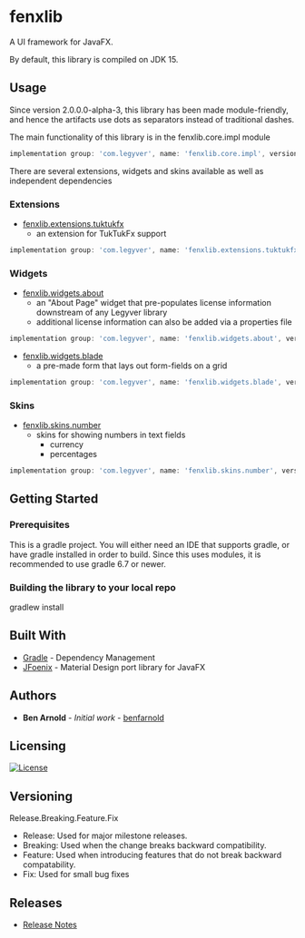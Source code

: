 # fenxlib
A UI framework for JavaFX.

By default, this library is compiled on JDK 15.

## Usage
Since version 2.0.0.0-alpha-3, this library has been made module-friendly, and hence the artifacts use dots as separators instead of traditional dashes.

The main functionality of this library is in the fenxlib.core.impl module

```gradle
implementation group: 'com.legyver', name: 'fenxlib.core.impl', version: '2.0.0.0-alpha-5'
```

There are several extensions, widgets and skins available as well as independent dependencies

### Extensions
- [fenxlib.extensions.tuktukfx](fenxlib.extensions.tuktukfx\README.MD)
    - an extension for TukTukFx support
```gradle
implementation group: 'com.legyver', name: 'fenxlib.extensions.tuktukfx', version: '2.0.0.0-alpha-5'
```

### Widgets
- [fenxlib.widgets.about](fenxlib.widgets.about\README.MD)
  - an "About Page" widget that pre-populates license information downstream of any Legyver library
  - additional license information can also be added via a properties file
```gradle
implementation group: 'com.legyver', name: 'fenxlib.widgets.about', version: '2.0.0.0-alpha-5'
```
- [fenxlib.widgets.blade](fenxlib.widgets.blade\README.MD)
  - a pre-made form that lays out form-fields on a grid
```gradle
implementation group: 'com.legyver', name: 'fenxlib.widgets.blade', version: '2.0.0.0-alpha-5'
```

### Skins
- [fenxlib.skins.number](fenxlib.skins.number\README.MD)
  - skins for showing numbers in text fields
    - currency
    - percentages
```gradle
implementation group: 'com.legyver', name: 'fenxlib.skins.number', version: '2.0.0.0-alpha-5'
```

## Getting Started
### Prerequisites
This is a gradle project.  You will either need an IDE that supports gradle, or have gradle installed in order to build.  Since this uses modules, it is recommended to use gradle 6.7 or newer.

### Building the library to your local repo
gradlew install

## Built With
* [Gradle](https://gradle.org/) - Dependency Management
* [JFoenix](http://www.jfoenix.com/) - Material Design port library for JavaFX

## Authors
* **Ben Arnold** - *Initial work* - [benfarnold](https://github.com/benfarnold)

## Licensing

[![License](https://img.shields.io/badge/License-Apache%202.0-blue.svg)](https://github.com/Legyver/fenxlib/blob/master/LICENSE)


## Versioning
Release.Breaking.Feature.Fix
- Release: Used for major milestone releases.
- Breaking: Used when the change breaks backward compatibility.
- Feature: Used when introducing features that do not break backward compatability.
- Fix: Used for small bug fixes

## Releases
* [Release Notes](https://github.com/Legyver/fenxlib/blob/master/RELEASE.MD)

